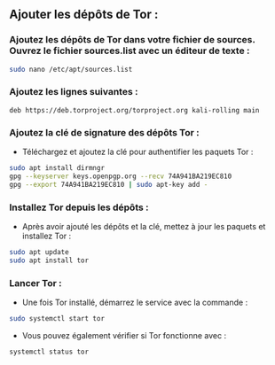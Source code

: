 ## Ajouter les dépôts de Tor :

### Ajoutez les dépôts de Tor dans votre fichier de sources. Ouvrez le fichier sources.list avec un éditeur de texte :

```bash
sudo nano /etc/apt/sources.list
```

### Ajoutez les lignes suivantes :

```plaintext
deb https://deb.torproject.org/torproject.org kali-rolling main
```

### Ajoutez la clé de signature des dépôts Tor :

* Téléchargez et ajoutez la clé pour authentifier les paquets Tor :

```bash
sudo apt install dirmngr
gpg --keyserver keys.openpgp.org --recv 74A941BA219EC810
gpg --export 74A941BA219EC810 | sudo apt-key add -
```

### Installez Tor depuis les dépôts :

* Après avoir ajouté les dépôts et la clé, mettez à jour les paquets et installez Tor :

```bash
sudo apt update
sudo apt install tor
```
### Lancer Tor :

* Une fois Tor installé, démarrez le service avec la commande :

```bash
sudo systemctl start tor
```

* Vous pouvez également vérifier si Tor fonctionne avec :

```bash
systemctl status tor
```
